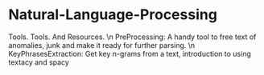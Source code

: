 # Natural-Language-Processing
Tools. Tools. And Resources.
\n
PreProcessing: A handy tool to free text of anomalies, junk and make it ready for further parsing.
\n
KeyPhrasesExtraction: Get key n-grams from a text, introduction to using textacy and spacy 
